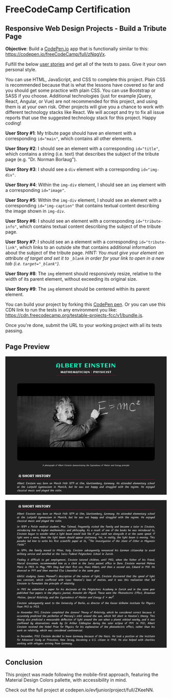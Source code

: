 # FreeCodeCamp Certification

## Responsive Web Design Projects - Build a Tribute Page
**Objective**: Build a [CodePen.io](https://codepen.io) app that is functionally similar to this: <https://codepen.io/freeCodeCamp/full/zNqgVx>.

Fulfill the below [user stories](#user-stories) and get all of the tests to pass. Give it your own personal style.

You can use HTML, JavaScript, and CSS to complete this project. Plain CSS is recommended because that is what the lessons have covered so far and you should get some practice with plain CSS. You can use Bootstrap or SASS if you choose. Additional technologies (just for example jQuery, React, Angular, or Vue) are not recommended for this project, and using them is at your own risk. Other projects will give you a chance to work with different technology stacks like React. We will accept and try to fix all issue reports that use the suggested technology stack for this project. Happy coding!

<a id="user-stories"></a>

**User Story #1**: My tribute page should have an element with a corresponding `id="main"`, which contains all other elements.

**User Story #2**: I should see an element with a corresponding `id="title"`, which contains a string (i.e. text) that describes the subject of the tribute page (e.g. "Dr. Norman Borlaug").

**User Story #3**: I should see a `div` element with a corresponding `id="img-div"`.

**User Story #4**: Within the `img-div` element, I should see an `img` element with a corresponding `id="image"`.

**User Story #5**: Within the `img-div` element, I should see an element with a corresponding `id="img-caption"` that contains textual content describing the image shown in `img-div`.

**User Story #6**: I should see an element with a corresponding `id="tribute-info"`, which contains textual content describing the subject of the tribute page.

**User Story #7**: I should see an a element with a corresponding `id="tribute-link"`, which links to an outside site that contains additional information about the subject of the tribute page. *HINT: You must give your element an attribute of target and set it to `_blank` in order for your link to open in a new tab (i.e. `target="_blank"`).*

**User Story #8**: The `img` element should responsively resize, relative to the width of its parent element, without exceeding its original size.

**User Story #9**: The `img` element should be centered within its parent element.

You can build your project by forking this [CodePen pen](https://codepen.io/freeCodeCamp/pen/MJjpwO). Or you can use this CDN link to run the tests in any environment you like: https://cdn.freecodecamp.org/testable-projects-fcc/v1/bundle.js.

Once you're done, submit the URL to your working project with all its tests passing.

## Page Preview

![header](https://raw.githubusercontent.com/evfjunior/tribute-page/develop/images/header.png)

![main](https://raw.githubusercontent.com/evfjunior/tribute-page/develop/images/main.png)

## Conclusion

This project was made following the mobile-first approach, featuring the Material Design Colors pallette, with accessibility in mind.

Check out the full project at codepen.io/evfjunior/project/full/ZKeeNN.